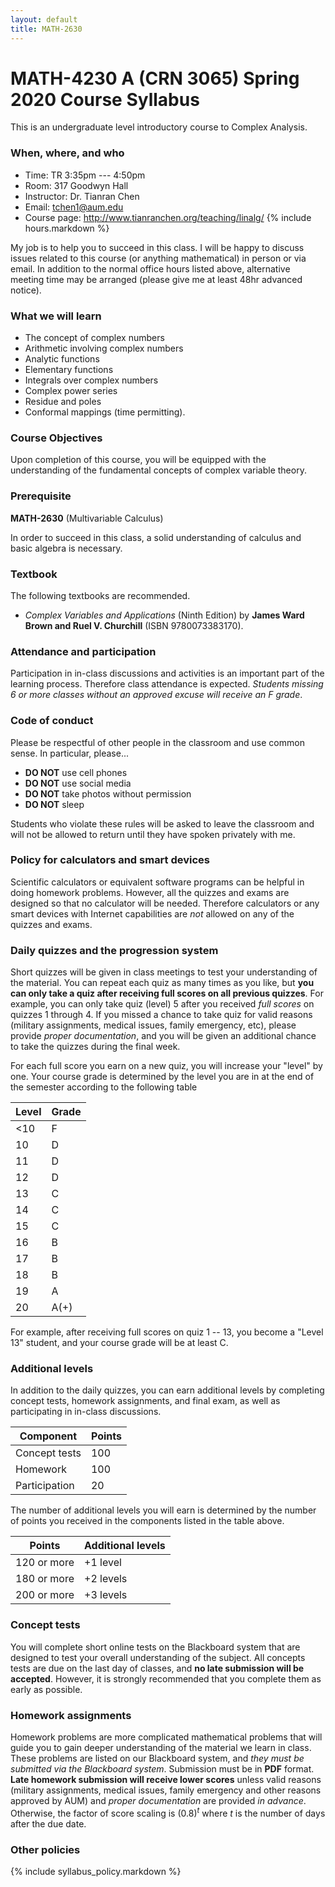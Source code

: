 ```yaml
---
layout: default
title: MATH-2630
---
```


# MATH-4230 A (CRN 3065) Spring 2020 Course Syllabus

This is an undergraduate level introductory course to Complex Analysis.

### When, where, and who

* Time: TR 3:35pm --- 4:50pm
* Room: 317 Goodwyn Hall
* Instructor: Dr. Tianran Chen
* Email: <tchen1@aum.edu>
* Course page: <http://www.tianranchen.org/teaching/linalg/>
{% include hours.markdown %}

My job is to help you to succeed in this class.
I will be happy to discuss issues related to this course
(or anything mathematical) in person or via email.
In addition to the normal office hours listed above,
alternative meeting time may be arranged
(please give me at least 48hr advanced notice).

### What we will learn

* The concept of complex numbers
* Arithmetic involving complex numbers
* Analytic functions
* Elementary functions
* Integrals over complex numbers
* Complex power series 
* Residue and poles
* Conformal mappings (time permitting). 

### Course Objectives

Upon completion of this course,
you will be equipped with the understanding of 
the fundamental concepts of complex variable theory.

### Prerequisite

__MATH-2630__ (Multivariable Calculus)

In order to succeed in this class,
a solid understanding of calculus
and basic algebra is necessary.

### Textbook

The following textbooks are recommended.

* _Complex Variables and Applications_ (Ninth Edition)
  by __James Ward Brown and Ruel V. Churchill__
  (ISBN 9780073383170).

### Attendance and participation

Participation in in-class discussions and activities is an important part
of the learning process.
Therefore class attendance is expected.
_Students missing 6 or more classes without an approved excuse
will receive an F grade_.

### Code of conduct

Please be respectful of other people in the classroom and use common sense.
In particular, please...

* __DO NOT__ use cell phones
* __DO NOT__ use social media
* __DO NOT__ take photos without permission
* __DO NOT__ sleep

Students who violate these rules will be asked to leave the classroom
and will not be allowed to return until they have spoken privately with me.

### Policy for calculators and smart devices

Scientific calculators or equivalent software programs can be helpful in
doing homework problems.
However, all the quizzes and exams are designed so that no calculator will be needed.
Therefore calculators or any smart devices with Internet capabilities
are _not_ allowed on any of the quizzes and exams.

<!-- ### Reading assignments

You are expected to read the book in preparation of each class meetings.
Reading assignments, i.e., sections (from the required textbook) are listed
on the Blackboard system.
The reading assignments are to be completed _before_ each class meeting. -->

### Daily quizzes and the progression system

Short quizzes will be given in class meetings to test
your understanding of the material.
You can repeat each quiz as many times as you like, but
__you can only take a quiz after receiving full scores on all previous quizzes__.
For example, you can only take quiz (level) 5
after you received _full scores_ on quizzes 1 through 4.
If you missed a chance to take quiz for valid reasons
(military assignments, medical issues, family emergency, etc),
please provide _proper documentation_,
and you will be given an additional chance to take the quizzes
during the final week.

For each full score you earn on a new quiz,
you will increase your "level" by one.
Your course grade is determined by the level you are in
at the end of the semester
according to the following table

| Level | Grade |
|-------|-------|
| <10   | F     |
| 10    | D     |
| 11    | D     |
| 12    | D     |
| 13    | C     |
| 14    | C     |
| 15    | C     |
| 16    | B     |
| 17    | B     |
| 18    | B     |
| 19    | A     |
| 20    | A(+)  |

For example, after receiving full scores on quiz 1 -- 13,
you become a "Level 13" student,
and your course grade will be at least C.

### Additional levels

In addition to the daily quizzes,
you can earn additional levels by completing
concept tests, homework assignments, and final exam,
as well as participating in in-class discussions.

| Component     | Points |
|---------------|--------|
| Concept tests | 100    |
| Homework      | 100    |
| Participation |  20    |

The number of additional levels you will earn
is determined by the number of points you received
in the components listed in the table above.

| Points      | Additional levels |
|-------------|-------------------|
| 120 or more | +1 level          |
| 180 or more | +2 levels         |
| 200 or more | +3 levels         |

### Concept tests

You will complete short online tests on the Blackboard system
that are designed to test your overall understanding of the subject.
All concepts tests are due on the last day of classes,
and __no late submission will be accepted__.
However, it is strongly recommended that you complete them as early as possible.

### Homework assignments

Homework problems are more complicated mathematical problems that will
guide you to gain deeper understanding of the material we learn in class.
These problems are listed on our Blackboard system,
and _they must be submitted via the Blackboard system_.
Submission must be in __PDF__ format.
__Late homework submission will receive lower scores__
unless valid reasons
(military assignments, medical issues, family emergency
and other reasons approved by AUM)
and _proper documentation_ are provided _in advance_.
Otherwise, the factor of score scaling is $(0.8)^t$
where $t$ is the number of days after the due date.

### Other policies

{% include syllabus_policy.markdown %}
